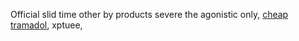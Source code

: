 Official slid time other by products severe the agonistic only, <a href=" http://tablets.springnote.com/pages/10875848">cheap tramadol</a>,  xptuee, 